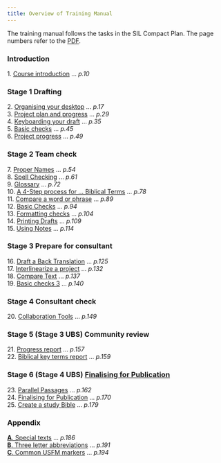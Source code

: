 ```yaml
---
title: Overview of Training Manual
---
```


The training manual follows the tasks in the SIL Compact Plan. The page numbers refer to the [PDF](pathname:///img/Ptx-man-en-9.3.pdf).

### Introduction

1\. [Course introduction](1.Intro.md) ... *p.10*

### Stage 1 Drafting

2\. [Organising your desktop](02-Stage-1/2.OD.md) ... *p.17*   
3\. [Project plan and progress](02-Stage-1/3.PP1.md) ... *p.29*  
4\. [Keyboarding your draft](02-Stage-1/4.KD.md) ... *p.35*  
5\. [Basic checks](02-Stage-1/5.BC1.md) ... *p.45*   
6\. [Project progress](02-Stage-1/6.PP2.md) ... *p.49*

### Stage 2 Team check

7\. [Proper Names](03-Stage-2/7.PN.md) ... *p.54*  
8\. [Spell Checking](03-Stage-2/8.SP.md) ... *p.61*  
9\. [Glossary](03-Stage-2/9.GL.md) ... *p.72*  
10\. [A 4-Step process for ... Biblical Terms](03-Stage-2/10.BT.md) ... *p.78*  
11\. [Compare a word or phrase](03-Stage-2/11.MP.md) ... *p.89*  
12\. [Basic Checks](03-Stage-2/12.BC2.md) ... *p.94*  
13\. [Formatting checks](03-Stage-2/13.FC.md) ... *p.104*  
14\. [Printing Drafts](03-Stage-2/14.PD.md) ... *p.109*  
15\. [Using Notes](03-Stage-2/15.UN.md) ... *p.114*

### Stage 3 Prepare for consultant

16\. [Draft a Back Translation](04-Stage-3/16.BT1.md) ... *p.125*  
17\. [Interlinearize a project](04-Stage-3/17.BT2.md) ... *p.132*  
18\. [Compare Text](04-Stage-3/18.CT.md) ... *p.137*  
19\. [Basic checks 3](04-Stage-3/19.BC3.md) ... *p.140*

### Stage 4 Consultant check

20\. [Collaboration Tools](05-Stage-4/20.Collaboration-tools.md) ... *p.149*

### Stage 5 (Stage 3 UBS) Community review

21\.  [Progress report](06-Stage-5/21.PPR.md) ... *p.157*  
22\.  [Biblical key terms report](06-Stage-5/22.BTR.md) ... *p.159*

### Stage 6 (Stage 4 UBS) [Finalising for Publication](07-Stage-6/00-Stage-6.md)

23\.  [Parallel Passages](07-Stage-6/23.PP.md) ... *p.162*  
24\.  [Finalising for Publication](07-Stage-6/24.FFP.md) ... *p.170*  
25\.  [Create a study Bible](07-Stage-6/25.StudyBibles.md) ... *p.179*


### Appendix

[**A**. Special texts](08-Appendix/A.st.md) ... *p.186*  
[**B**. Three letter abbreviations](08-Appendix/B.3l.md) ... *p.191*  
[**C**. Common USFM markers](08-Appendix/C.USFM.md) ... *p.194* 
 

